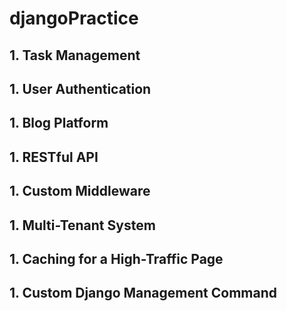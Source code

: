 # djangoPractice

## 1. Task Management

## 1. User Authentication

## 1. Blog Platform
 
## 1. RESTful API

## 1. Custom Middleware

## 1. Multi-Tenant System

## 1. Caching for a High-Traffic Page

## 1. Custom Django Management Command
